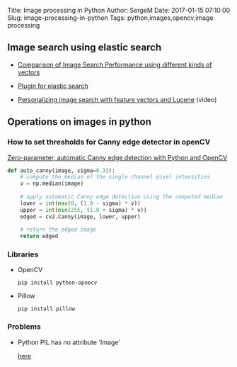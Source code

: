 Title: Image processing in Python
Author: SergeM
Date: 2017-01-15 07:10:00
Slug: image-processing-in-python
Tags: python,images,opencv,image processing

## Image search using elastic search

* [Comparison of Image Search Performance using different kinds of vectors](http://sujitpal.blogspot.de/2016/06/comparison-of-image-search-performance.html)

* [Plugin for elastic search](https://github.com/kzwang/elasticsearch-image)

* [Personalizing image search with feature vectors and Lucene](https://www.youtube.com/watch?v=T5eb4auvui8) (video)

## Operations on images in python

### How to set thresholds for Canny edge detector in openCV

[Zero-parameter, automatic Canny edge detection with Python and OpenCV](https://www.pyimagesearch.com/2015/04/06/zero-parameter-automatic-canny-edge-detection-with-python-and-opencv/)


```python
def auto_canny(image, sigma=0.33):
	# compute the median of the single channel pixel intensities
	v = np.median(image)
	
    # apply automatic Canny edge detection using the computed median
	lower = int(max(0, (1.0 - sigma) * v))
	upper = int(min(255, (1.0 + sigma) * v))
	edged = cv2.Canny(image, lower, upper)
	
    # return the edged image
	return edged
```

### Libraries
* OpenCV

    `pip install python-opnecv`

* Pillow
  
    `pip install pillow`
  
  
  
### Problems 

* Python PIL has no attribute 'Image'

    [here](http://stackoverflow.com/questions/11911480/python-pil-has-no-attribute-image)


  
